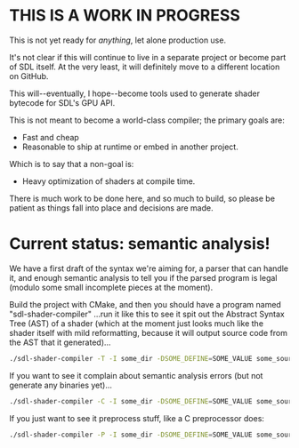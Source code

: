 # THIS IS A WORK IN PROGRESS

This is not yet ready for _anything_, let alone production use.

It's not clear if this will continue to live in a separate project or
become part of SDL itself. At the very least, it will definitely move to
a different location on GitHub.

This will--eventually, I hope--become tools used to generate shader
bytecode for SDL's GPU API.

This is not meant to become a world-class compiler; the primary goals are:

- Fast and cheap
- Reasonable to ship at runtime or embed in another project.

Which is to say that a non-goal is:

- Heavy optimization of shaders at compile time.

There is much work to be done here, and so much to build, so please be
patient as things fall into place and decisions are made.

# Current status: semantic analysis!

We have a first draft of the syntax we're aiming for, a parser that
can handle it, and enough semantic analysis to tell you if the parsed
program is legal (modulo some small incomplete pieces at the moment).

Build the project with CMake, and then you should have a program named
"sdl-shader-compiler" ...run it like this to see it spit out the
Abstract Syntax Tree (AST) of a shader (which at the moment just looks
much like the shader itself with mild reformatting, because it will output
source code from the AST that it generated)...

```bash
./sdl-shader-compiler -T -I some_dir -DSOME_DEFINE=SOME_VALUE some_source.shader
```

If you want to see it complain about semantic analysis errors (but not
generate any binaries yet)...

```bash
./sdl-shader-compiler -C -I some_dir -DSOME_DEFINE=SOME_VALUE some_source.shader
```

If you just want to see it preprocess stuff, like a C preprocessor does:

```bash
./sdl-shader-compiler -P -I some_dir -DSOME_DEFINE=SOME_VALUE some_source.shader
```

